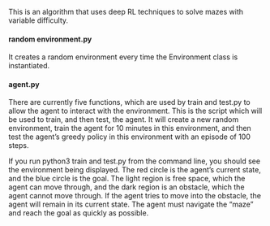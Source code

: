 This is an algorithm that uses deep RL techniques to solve mazes with variable difficulty.

#### random environment.py
It creates a random environment every time the Environment class is instantiated.

#### agent.py
There are currently five functions, which are used by train and test.py to allow the agent to interact with the environment. 
This is the script which will be used to train, and then test, the agent. It will create a new random environment, train the agent for 10 minutes in this environment, and then test the agent’s greedy policy in this environment with an episode of 100 steps.

If you run python3 train and test.py from the command line, you should see the environment being displayed. The red circle is the agent’s current state, and the blue circle is the goal. The light region is free space, which the agent can move through, and the dark region is an obstacle, which the agent cannot move through. If the agent tries to move into the obstacle, the agent will remain in its current state. The agent must navigate the “maze” and reach the goal as quickly as possible.


